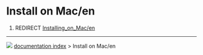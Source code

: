 # Install on Mac/en
1.  REDIRECT [Installing\_on\_Mac/en](Installing_on_Mac/en.md)



---
![](images/Right_arrow.png) [documentation index](../README.md) > Install on Mac/en
